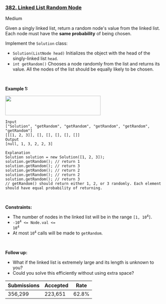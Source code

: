 ### [382. Linked List Random Node](https://leetcode.com/problems/linked-list-random-node/)

Medium

Given a singly linked list, return a random node's value from the linked list. Each node must have the __same probability__ of being chosen.

Implement the `` Solution `` class:

*   `` Solution(ListNode head) `` Initializes the object with the head of the singly-linked list `` head ``.
*   `` int getRandom() `` Chooses a node randomly from the list and returns its value. All the nodes of the list should be equally likely to be chosen.

 

<strong class="example">Example 1:</strong>

<img alt="" src="https://assets.leetcode.com/uploads/2021/03/16/getrand-linked-list.jpg" style="width: 302px; height: 62px;"/>

```
Input
["Solution", "getRandom", "getRandom", "getRandom", "getRandom", "getRandom"]
[[[1, 2, 3]], [], [], [], [], []]
Output
[null, 1, 3, 2, 2, 3]

Explanation
Solution solution = new Solution([1, 2, 3]);
solution.getRandom(); // return 1
solution.getRandom(); // return 3
solution.getRandom(); // return 2
solution.getRandom(); // return 2
solution.getRandom(); // return 3
// getRandom() should return either 1, 2, or 3 randomly. Each element should have equal probability of returning.
```

 

__Constraints:__

*   The number of nodes in the linked list will be in the range <code>[1, 10<sup>4</sup>]</code>.
*   <code>-10<sup>4</sup> <= Node.val <= 10<sup>4</sup></code>
*   At most <code>10<sup>4</sup></code> calls will be made to `` getRandom ``.

 

__Follow up:__

*   What if the linked list is extremely large and its length is unknown to you?
*   Could you solve this efficiently without using extra space?

| Submissions    | Accepted     | Rate   |
| -------------- | ------------ | ------ |
| 356,299 | 223,651 | 62.8% |